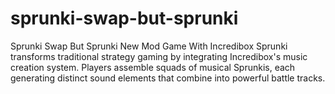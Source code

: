 # sprunki-swap-but-sprunki
Sprunki Swap But Sprunki New Mod Game With Incredibox Sprunki transforms traditional strategy gaming by integrating Incredibox's music creation system. Players assemble squads of musical Sprunkis, each generating distinct sound elements that combine into powerful battle tracks.
